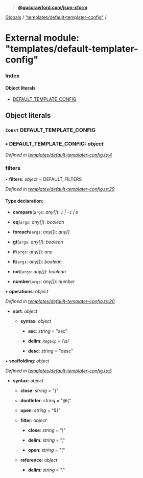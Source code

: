> **[@guscrawford.com/json-xform](../README.md)**

[Globals](../globals.md) / ["templates/default-templater-config"](_templates_default_templater_config_.md) /

# External module: "templates/default-templater-config"

### Index

#### Object literals

* [DEFAULT_TEMPLATE_CONFIG](_templates_default_templater_config_.md#const-default_template_config)

## Object literals

### `Const` DEFAULT_TEMPLATE_CONFIG

### ▪ **DEFAULT_TEMPLATE_CONFIG**: *object*

*Defined in [templates/default-templater-config.ts:4](https://github.com/guscrawford-com/json-xform/blob/33aecff/src/templates/default-templater-config.ts#L4)*

###  filters

• **filters**: *object* =  DEFAULT_FILTERS

*Defined in [templates/default-templater-config.ts:29](https://github.com/guscrawford-com/json-xform/blob/33aecff/src/templates/default-templater-config.ts#L29)*

#### Type declaration:

* **compare**(`args`: *any[]*): *`1` | `-1` | `0`*

* **eq**(`args`: *any[]*): *boolean*

* **foreach**(`args`: *any[]*): *any[]*

* **gt**(`args`: *any[]*): *boolean*

* **if**(`args`: *any[]*): *any*

* **lt**(`args`: *any[]*): *boolean*

* **not**(`args`: *any[]*): *boolean*

* **number**(`args`: *any[]*): *number*

▪ **operations**: *object*

*Defined in [templates/default-templater-config.ts:20](https://github.com/guscrawford-com/json-xform/blob/33aecff/src/templates/default-templater-config.ts#L20)*

* **sort**: *object*

  * **syntax**: *object*

    * **asc**: *string* = "asc"

    * **delim**: *`RegExp`* = /\s/

    * **desc**: *string* = "desc"

▪ **scaffolding**: *object*

*Defined in [templates/default-templater-config.ts:5](https://github.com/guscrawford-com/json-xform/blob/33aecff/src/templates/default-templater-config.ts#L5)*

* **syntax**: *object*

  * **close**: *string* = "}"

  * **dontInfer**: *string* = "@{"

  * **open**: *string* = "${"

  * **filter**: *object*

    * **close**: *string* = ")"

    * **delim**: *string* = ","

    * **open**: *string* = "("

  * **reference**: *object*

    * **delim**: *string* = "."